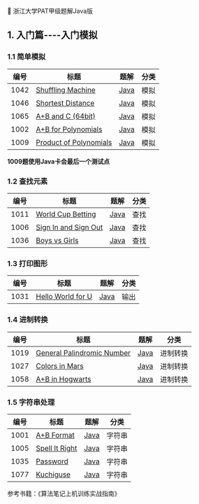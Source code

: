 
:koala: 浙江大学PAT甲级题解Java版




## 1. 入门篇----入门模拟

### 1.1 简单模拟
 
| 编号 | 标题                                                         |                             题解                             | 分类 |
| ---- | ------------------------------------------------------------ | :----------------------------------------------------------: | ---- |
| 1042 | [Shuffling Machine](https://pintia.cn/problem-sets/994805342720868352/problems/994805442671132672) | [Java](https://github.com/zzzmj/PAT_JAVA/blob/master/src/adv1042/Main.java) | 模拟 |
| 1046 | [Shortest Distance](https://pintia.cn/problem-sets/994805342720868352/problems/994805435700199424) | [Java](https://github.com/zzzmj/PAT_JAVA/blob/master/src/adv1046/Main.java) | 模拟 |
| 1065 | [A+B and C (64bit) ](https://pintia.cn/problem-sets/994805342720868352/problems/994805406352654336) | [Java](https://github.com/zzzmj/PAT_JAVA/blob/master/src/adv1065/Main.java) | 模拟 |
| 1002 | [A+B for Polynomials](https://pintia.cn/problem-sets/994805342720868352/problems/994805526272000000) | [Java](https://github.com/zzzmj/PAT_JAVA/blob/master/src/adv1002/Main.java) | 模拟 |
| 1009 | [Product of Polynomials](https://pintia.cn/problem-sets/994805342720868352/problems/994805509540921344) | [Java](https://github.com/zzzmj/PAT_JAVA/blob/master/src/adv1009/Main.java) | 模拟 |

**1009题使用Java卡会最后一个测试点**

### 1.2 查找元素
| 编号 | 标题                                                         |                             题解                             | 分类 |
| ---- | ------------------------------------------------------------ | :----------------------------------------------------------: | ---- |
| 1011 | [World Cup Betting](https://pintia.cn/problem-sets/994805342720868352/problems/994805504927186944) | [Java](https://github.com/zzzmj/PAT_JAVA/blob/master/src/adv1011/Main.java) | 查找 |
| 1006 | [Sign In and Sign Out](https://pintia.cn/problem-sets/994805342720868352/problems/994805516654460928) | [Java](https://github.com/zzzmj/PAT_JAVA/blob/master/src/adv1006/Main.java) | 查找 |
| 1036 | [Boys vs Girls](https://pintia.cn/problem-sets/994805342720868352/problems/994805453203030016) | [Java](https://github.com/zzzmj/PAT_JAVA/blob/master/src/adv1036/Main.java) | 查找 |

### 1.3 打印图形

| 编号 | 标题                                                         |                             题解                             | 分类 |
| ---- | ------------------------------------------------------------ | :----------------------------------------------------------: | ---- |
| 1031 | [Hello World for U](https://pintia.cn/problem-sets/994805342720868352/problems/994805462535356416) | [Java](https://github.com/zzzmj/PAT_JAVA/blob/master/src/adv1031/Main.java) | 输出 |

### 1.4 进制转换
 
| 编号 | 标题                                                         |                             题解                             | 分类 |
| ---- | ------------------------------------------------------------ | :----------------------------------------------------------: | ---- |
| 1019 | [General Palindromic Number](https://pintia.cn/problem-sets/994805342720868352/problems/994805487143337984) | [Java](https://github.com/zzzmj/PAT_JAVA/blob/master/src/adv1019/Main.java) | 进制转换 |
| 1027 | [Colors in Mars](https://pintia.cn/problem-sets/994805342720868352/problems/994805470349344768) | [Java](https://github.com/zzzmj/PAT_JAVA/blob/master/src/adv1027/Main.java) | 进制转换 |
| 1058 | [A+B in Hogwarts](https://pintia.cn/problem-sets/994805342720868352/problems/994805416519647232) | [Java](https://github.com/zzzmj/PAT_JAVA/blob/master/src/adv1058/Main.java) | 进制转换 |


### 1.5 字符串处理

| 编号 | 标题                                                         |                             题解                             | 分类 |
| ---- | ------------------------------------------------------------ | :----------------------------------------------------------: | ---- |
| 1001 | [A+B Format](https://pintia.cn/problem-sets/994805342720868352/problems/994805528788582400) | [Java](https://github.com/zzzmj/PAT_JAVA/blob/master/src/adv1001/Main.java) | 字符串 |
| 1005 | [Spell It Right](https://pintia.cn/problem-sets/994805342720868352/problems/994805519074574336) | [Java](https://github.com/zzzmj/PAT_JAVA/blob/master/src/adv1005/Main.java) | 字符串 |
| 1035 | [Password](https://pintia.cn/problem-sets/994805342720868352/problems/994805454989803520) | [Java](https://github.com/zzzmj/PAT_JAVA/blob/master/src/adv1035/Main.java) | 字符串 |
| 1077 | [Kuchiguse](https://pintia.cn/problem-sets/994805342720868352/problems/994805390896644096) | [Java](https://github.com/zzzmj/PAT_JAVA/blob/master/src/adv1077/Main.java) | 字符串 |




参考书籍：《算法笔记上机训练实战指南》
